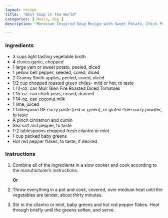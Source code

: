 ```yaml
---
layout: recipe
title:  "Best Soup in the World"
categories: [ Meals, Veg ]
description: "Moroccan Inspired Soup Recipe with Sweet Potato, Chick Peas, and Coconut Milk"

---
```


### Ingredients

- 3 cups light tasting vegetable broth
- 4 cloves garlic, chopped
- 1 large yam or sweet potato, peeled, diced
- 1 yellow bell pepper, seeded, cored, diced
- 2 Granny Smith apples, peeled, cored, diced
- 1/2 cup chopped roasted green chiles- mild or hot, to taste
- 1 14-oz. can Muir Glen Fire Roasted Diced Tomatoes
- 1 15-oz. can chick peas, rinsed, drained
- 1 14-oz. can coconut milk
- 1 lime, juiced
- 1 tablespoon GF curry paste (red or green), or gluten-free curry powder, to taste
- A pinch cinnamon and cumin
- Sea salt and pepper, to taste
- 1-2 tablespoons chopped fresh cilantro or mint
- 1 cup packed baby greens
- Hot red pepper flakes, to taste, if desired

### Instructions

1. Combine all of the ingredients in a slow cooker and cook according to the manufacturer’s instructions.

    **Or**

2. Throw everything in a pot and cook, covered, over medium heat until the vegetables are tender, about thirty minutes.

3. Stir in the cilantro or mint, baby greens and hot red pepper flakes. Heat through briefly until the greens soften, and serve.
